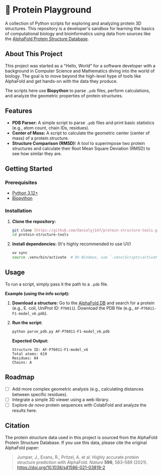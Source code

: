 # 🧬 Protein Playground

A collection of Python scripts for exploring and analyzing protein 3D structures. This repository is a developer's sandbox for learning the basics of computational biology and bioinformatics using data from sources like the [AlphaFold Protein Structure Database](https://alphafold.ebi.ac.uk/).

## About This Project

This project was started as a "Hello, World" for a software developer with a background in Computer Science and Mathematics diving into the world of biology. The goal is to move beyond the high-level hype of tools like AlphaFold and get hands-on with the data they produce.

The scripts here use **Biopython** to parse `.pdb` files, perform calculations, and analyze the geometric properties of protein structures.

## Features

* **PDB Parser:** A simple script to parse `.pdb` files and print basic statistics (e.g., atom count, chain IDs, residues).
* **Center of Mass:** A script to calculate the geometric center (center of mass) of a protein structure.
* **Structure Comparison (RMSD):** A tool to superimpose two protein structures and calculate their Root Mean Square Deviation (RMSD) to see how similar they are.

## Getting Started

### Prerequisites

* [Python 3.12+](https://www.python.org/)
* [Biopython](https://biopython.org/)

### Installation

1. **Clone the repository:**

    ```bash
    git clone [https://github.com/danielyj147/protein-structure-tools.git](https://github.com/danielyj147/protein-structure-tools.git)
    cd protein-structure-tools
    ```

2. **Install dependencies:**
    (It's highly recommended to use UV)

    ```bash
    uv sync
    source .venv/bin/activate  # On Windows, use `.venv\Scripts\activate`
    ```

## Usage

To run a script, simply pass it the path to a `.pdb` file.

**Example (using the info script):**

1. **Download a structure:**
    Go to the [AlphaFold DB](https://alphafold.ebi.ac.uk/) and search for a protein (e.g., E. coli, UniProt ID: `P76011`). Download the PDB file (e.g., `AF-P76011-F1-model_v6.pdb`).

2. **Run the script:**

    ```bash
    python parse_pdb.py AF-P76011-F1-model_v6.pdb
    ```

    **Expected Output:**

    ```text
    Structure ID: AF-P76011-F1-model_v6
    Total atoms: 619
    Residues: 84
    Chains: A
    ```

## Roadmap

* [ ] Add more complex geometric analysis (e.g., calculating distances between specific residues).
* [ ] Integrate a simple 3D viewer using a web library.
* [ ] Explore *de novo* protein sequences with ColabFold and analyze the results here.

## Citation

The protein structure data used in this project is sourced from the AlphaFold Protein Structure Database. If you use this data, please cite the original AlphaFold paper:

> Jumper, J., Evans, R., Pritzel, A. et al. Highly accurate protein structure prediction with AlphaFold. *Nature* **596**, 583–589 (2021). <https://doi.org/10.1038/s41586-021-03819-2>
